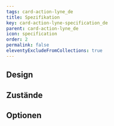 ```yaml
---
tags: card-action-lyne_de
title: Spezifikation
key: card-action-lyne-specification_de
parent: card-action-lyne_de
icon: specification
order: 2
permalink: false
eleventyExcludeFromCollections: true
---
```


## Design 

## Zustände

## Optionen


